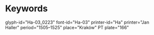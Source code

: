 # Keywords
glyph-id="Ha-03_0223"
font-id="Ha-03"
printer-id="Ha"
printer="Jan Haller"
period="1505–1525"
place="Kraków"
PT plate="166"
